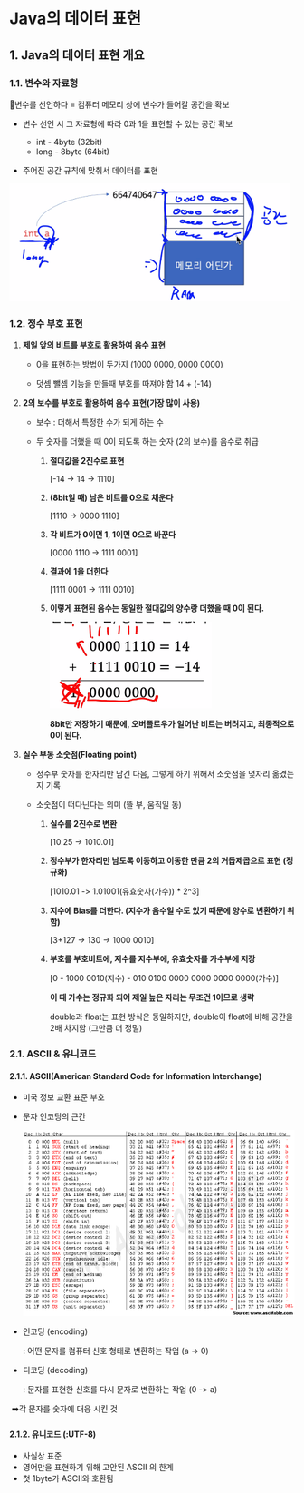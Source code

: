 # Java의 데이터 표현



## 1. Java의 데이터 표현 개요

### 1.1. 변수와 자료형 

📌변수를 선언하다 = 컴퓨터 메모리 상에 변수가 들어갈 공간을 확보

- 변수 선언 시 그 자료형에 따라 0과 1을 표현할 수 있는 공간 확보

  - int - 4byte (32bit)
  - long - 8byte (64bit)

-  주어진 공간 규칙에 맞춰서 데이터를 표현

  ![image-20231121155959655](https://raw.githubusercontent.com/wholeheartedness/image_repo/main/img/image-20231121155959655.png)

### 1.2. 정수 부호 표현

1. **제일 앞의 비트를 부호로 활용하여 음수 표현**

   - 0을 표현하는 방법이 두가지 (1000 0000, 0000 0000)

   - 덧셈 뺄셈 기능을 만들때 부호를 따져야 함 14 + (-14)

     

2. **2의 보수를 부호로 활용하여 음수 표현(가장 많이 사용)**

   - 보수 : 더해서 특정한 수가 되게 하는 수

   - 두 숫자를 더했을 때 0이 되도록 하는 숫자 (2의 보수)를 음수로 취급

     1. **절대값을 2진수로 표현**

         [-14 -> 14 -> 1110]

     2. **(8bit일 때) 남은 비트를 0으로 채운다**

         [1110 -> 0000 1110]

     3. **각 비트가 0이면 1, 1이면 0으로 바꾼다**

         [0000 1110 -> 1111 0001]

     4. **결과에 1을 더한다**

         [1111 0001 -> 1111 0010]

     5. **이렇게 표현된 음수는 동일한 절대값의 양수랑 더했을 때 0이 된다.** 

        ![image-20231121101917977](https://raw.githubusercontent.com/wholeheartedness/image_repo/main/img/image-20231121101917977.png)

        **8bit만 저장하기 때문에, 오버플로우가 일어난 비트는 버려지고, 최종적으로 0이 된다.**

        

3. **실수 부동 소숫점(Floating point)**

   - 정수부 숫자를 한자리만 남긴 다음, 그렇게 하기 위해서 소숫점을 몇자리 옮겼는지 기록

   - 소숫점이 떠다닌다는 의미 (뜰 부, 움직일 동)

     1. **실수를 2진수로 변환**

         [10.25 -> 1010.01]

     2. **정수부가 한자리만 남도록 이동하고 이동한 만큼 2의 거듭제곱으로 표현 (정규화)**

         [1010.01 -> 1.01001(유효숫자(가수)) * 2^3]

     3. **지수에 Bias를 더한다. (지수가 음수일 수도 있기 때문에 양수로 변환하기 위함)**

         [3+127 -> 130 -> 1000 0010]

     4. **부호를 부호비트에, 지수를 지수부에, 유효숫자를 가수부에 저장**

         [0 - 1000 0010(지수) - 010 0100 0000 0000 0000 0000(가수)]

        **이 때 가수는 정규화 되어 제일 높은 자리는 무조건 1이므로 생략**

        double과 float는 표현 방식은 동일하지만, double이 float에 비해 공간을 2배 차지함 (그만큼 더 정밀)

### 2.1. ASCII & 유니코드

#### 2.1.1. ASCII(American Standard Code for Information Interchange)

- 미국 정보 교환 표준 부호

- 문자 인코딩의 근간

  ![attachment/12752...](https://raw.githubusercontent.com/wholeheartedness/image_repo/main/img/jG5Ct6JSfcTO0t-qZhzjsVi6Rg4rfXgRwxTYhgeenmOgkc8hsBgJP9frVoOexOTuxP5raOz0acAx9OMdy3GIWZ5mGdtV5zw5JQWyi75bNEvCiJtBEW33OtWdOhcxgWcEpbvvpfj7hO4q7L2rHuw2Rw.gif)

- 인코딩 (encoding)

  : 어떤 문자를 컴퓨터 신호 형태로 변환하는 작업 (a -> 0)

- 디코딩 (decoding)

  : 문자를 표현한 신호를 다시 문자로 변환하는 작업 (0 -> a)

​			➡️각 문자를 숫자에 대응 시킨 것

#### 2.1.2. 유니코드 (:UTF-8)

- 사실상 표준
- 영어만을 표현하기 위해 고안된 ASCII 의 한계
- 첫 1byte가 ASCII와 호환됨